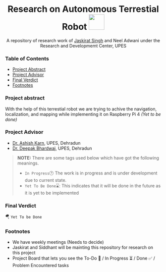 <h1 align="center">Research on Autonomous Terrestial Robot <img src="https://media2.giphy.com/media/KB8MHRUq55wjXVwWyl/source.gif" width="50"></h1>

<p align="center">A repository of research work of <a href ="https://github.com/jaskiratsingh2000">Jaskirat Singh</a> and <https://github.com/neeltron>Neel Adwani</a> under the Research and Developmemt Center, UPES</p>

### Table of Contents
* [Project Abstract](#project-abstract)
* [Project Advisor](#project-advisor)
* [Final Verdict](#final-verdict)
* [Footnotes](#footnotes)

### Project abstract
With the help of this terrestial robot we are trying to achive the navigation, localization, and mapping while implementing it on Raspberry Pi 4 <i>(Yet to be done)</i>

### Project Advisor
* [Dr. Ashish Karn](https://www.upes.ac.in/schools-faculty/engineering/electrical-electronics/dr-ashish-karn), UPES, Dehradun
* [Dr. Deepak Bhardwaj](https://www.upes.ac.in/schools-faculty/engineering/mechanical/deepak-bhardwaj), UPES, Dehradun

> **NOTE:** There are some tags used below which have got the following meanings.
> * `In Progress`:clock2: The work is in progress and is under development due to current state.
> * `Yet To Be Done`:hourglass:: This indicates that it will be done in the future as it is yet to be implemented

### Final Verdict
:parachute: `Yet To be Done`

### Footnotes
* We have weekly meetings (Needs to decide)
* Jaskirat and Siddhant will be mainting this repository for research on this project
* Project Board that lets you see the To-Do 📝 / In Progress ⏳ / Done ✅ / Problem Encountered tasks
